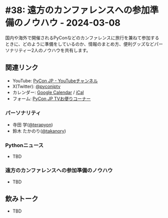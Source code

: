 # #38: 遠方のカンファレンスへの参加準備のノウハウ - 2024-03-08

国内や海外で開催されるPyConなどのカンファレンスに旅行を兼ねて参加するときに、どのように準備をしているのか、情報のまとめ方、便利グッズなどパーソナリティー2人のノウハウを共有します。

<!--
(YouTubeの埋め込みリンク)
-->

## 関連リンク

* YouTube: [PyCon JP - YouTubeチャンネル](https://www.youtube.com/user/PyConJP)
* X(Twitter): [@pyconjptv](https://twitter.com/pyconjptv)
* カレンダー: [Google Calendar](https://calendar.google.com/calendar/embed?src=tv%40pycon.jp&ctz=Asia%2FTokyo&mode=AGENDA) / [iCal](https://calendar.google.com/calendar/ical/tv%40pycon.jp/public/basic.ics)
* フォーム: [PyCon JP TVお便りコーナー](https://docs.google.com/forms/d/e/1FAIpQLSfvL4cKteAaG_czTXjofR83owyjXekG9GNDGC6-jRZCb_2HRw/viewform)

### パーソナリティ

* 寺田 学([@terapyon](https://twitter.com))
* 鈴木 たかのり([@takanory](https://twitter.com/takanory))

### Pythonニュース

* TBD

### 遠方のカンファレンスへの参加準備のノウハウ

* TBD

## 飲みトーク

* TBD
